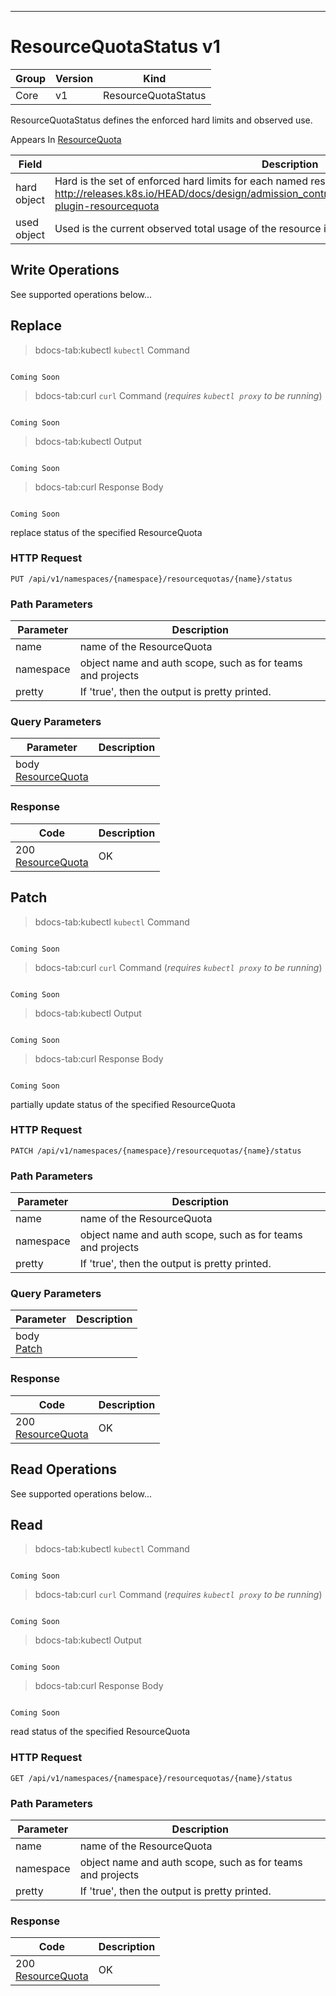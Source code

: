 

-----------
# ResourceQuotaStatus v1



Group        | Version     | Kind
------------ | ---------- | -----------
Core | v1 | ResourceQuotaStatus







ResourceQuotaStatus defines the enforced hard limits and observed use.

<aside class="notice">
Appears In <a href="#resourcequota-v1">ResourceQuota</a> </aside>

Field        | Description
------------ | -----------
hard <br /> object | Hard is the set of enforced hard limits for each named resource. More info: http://releases.k8s.io/HEAD/docs/design/admission_control_resource_quota.md#admissioncontrol-plugin-resourcequota
used <br /> object | Used is the current observed total usage of the resource in the namespace.





## <strong>Write Operations</strong>

See supported operations below...

## Replace

>bdocs-tab:kubectl `kubectl` Command

```bdocs-tab:kubectl_shell

Coming Soon

```

>bdocs-tab:curl `curl` Command (*requires `kubectl proxy` to be running*)

```bdocs-tab:curl_shell

Coming Soon

```

>bdocs-tab:kubectl Output

```bdocs-tab:kubectl_json

Coming Soon

```
>bdocs-tab:curl Response Body

```bdocs-tab:curl_json

Coming Soon

```



replace status of the specified ResourceQuota

### HTTP Request

`PUT /api/v1/namespaces/{namespace}/resourcequotas/{name}/status`

### Path Parameters

Parameter    | Description
------------ | -----------
name <br />  | name of the ResourceQuota
namespace <br />  | object name and auth scope, such as for teams and projects
pretty <br />  | If 'true', then the output is pretty printed.

### Query Parameters

Parameter    | Description
------------ | -----------
body <br /> [ResourceQuota](#resourcequota-v1) | 

### Response

Code         | Description
------------ | -----------
200 <br /> [ResourceQuota](#resourcequota-v1) | OK


## Patch

>bdocs-tab:kubectl `kubectl` Command

```bdocs-tab:kubectl_shell

Coming Soon

```

>bdocs-tab:curl `curl` Command (*requires `kubectl proxy` to be running*)

```bdocs-tab:curl_shell

Coming Soon

```

>bdocs-tab:kubectl Output

```bdocs-tab:kubectl_json

Coming Soon

```
>bdocs-tab:curl Response Body

```bdocs-tab:curl_json

Coming Soon

```



partially update status of the specified ResourceQuota

### HTTP Request

`PATCH /api/v1/namespaces/{namespace}/resourcequotas/{name}/status`

### Path Parameters

Parameter    | Description
------------ | -----------
name <br />  | name of the ResourceQuota
namespace <br />  | object name and auth scope, such as for teams and projects
pretty <br />  | If 'true', then the output is pretty printed.

### Query Parameters

Parameter    | Description
------------ | -----------
body <br /> [Patch](#patch-unversioned) | 

### Response

Code         | Description
------------ | -----------
200 <br /> [ResourceQuota](#resourcequota-v1) | OK



## <strong>Read Operations</strong>

See supported operations below...

## Read

>bdocs-tab:kubectl `kubectl` Command

```bdocs-tab:kubectl_shell

Coming Soon

```

>bdocs-tab:curl `curl` Command (*requires `kubectl proxy` to be running*)

```bdocs-tab:curl_shell

Coming Soon

```

>bdocs-tab:kubectl Output

```bdocs-tab:kubectl_json

Coming Soon

```
>bdocs-tab:curl Response Body

```bdocs-tab:curl_json

Coming Soon

```



read status of the specified ResourceQuota

### HTTP Request

`GET /api/v1/namespaces/{namespace}/resourcequotas/{name}/status`

### Path Parameters

Parameter    | Description
------------ | -----------
name <br />  | name of the ResourceQuota
namespace <br />  | object name and auth scope, such as for teams and projects
pretty <br />  | If 'true', then the output is pretty printed.


### Response

Code         | Description
------------ | -----------
200 <br /> [ResourceQuota](#resourcequota-v1) | OK




